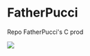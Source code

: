 # FatherPucci

Repo FatherPucci's C prod

<img src="https://static.wikia.nocookie.net/jjba/images/8/8a/Enrico_Pucci_Anime3.png/revision/latest?cb=20211224150049">

